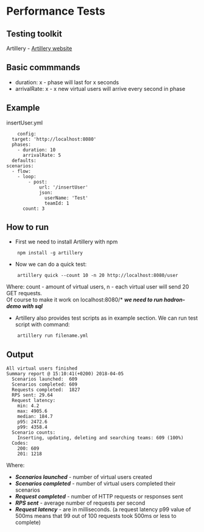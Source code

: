 # Performance Tests

## Testing toolkit

Artillery - [Artillery website](https://artillery.io/)

## Basic commmands

* duration: x - phase will last for x seconds
* arrivalRate: x - x new virtual users will arrive every second in phase

## Example

insertUser.yml

```
    config:
  target: 'http://localhost:8080'
  phases:
    - duration: 10
      arrivalRate: 5
  defaults:
scenarios:
  - flow:
    - loop:
        - post:
            url: '/insertUser'
            json:
              userName: 'Test'
              teamId: 1
      count: 3
```

## How to run

* First we need to install Artillery with npm

```
    npm install -g artillery
```

* Now we can do a quick test:

```
    artillery quick --count 10 -n 20 http://localhost:8080/user
```

Where: count - amount of virtual users, n - each virtual user will send 20 GET requests.  
Of course to make it work on localhost:8080/\* **_we need to run hadron-demo with sql_**

* Artillery also provides test scripts as in example section. We can run test script with command:

```
    artillery run filename.yml
```

## Output

```
All virtual users finished
Summary report @ 15:10:41(+0200) 2018-04-05
  Scenarios launched:  609
  Scenarios completed: 609
  Requests completed:  1827
  RPS sent: 29.64
  Request latency:
    min: 4.2
    max: 4905.6
    median: 184.7
    p95: 2472.6
    p99: 4358.4
  Scenario counts:
    Inserting, updating, deleting and searching teams: 609 (100%)
  Codes:
    200: 609
    201: 1218
```

Where:

* **_Scenarios launched_** - number of virtual users created
* **_Scenarios completed_** - number of virtual users completed their scenarios
* **_Request completed_** - number of HTTP requests or responses sent
* **_RPS sent_** - average number of requests per second
* **_Request latency_** - are in milliseconds. (a request latency p99 value of 500ms means that 99 out of 100 requests took 500ms or less to complete)
